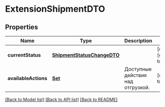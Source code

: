 # ExtensionShipmentDTO
## Properties

| Name | Type | Description | Notes |
|------------ | ------------- | ------------- | -------------|
| **currentStatus** | [**ShipmentStatusChangeDTO**](ShipmentStatusChangeDTO.md) |  | [optional] [default to null] |
| **availableActions** | [**Set**](ShipmentActionType.md) | Доступные действия над отгрузкой. | [default to null] |

[[Back to Model list]](../README.md#documentation-for-models) [[Back to API list]](../README.md#documentation-for-api-endpoints) [[Back to README]](../README.md)

